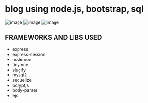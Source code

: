 # blog using node.js, bootstrap, sql

![image](https://user-images.githubusercontent.com/94724021/171920338-66e8416f-0d39-4eb2-8d64-68af005e4940.png)
![image](https://user-images.githubusercontent.com/94724021/171920416-d5e812d8-60d9-4af5-b910-3dc8f5f911e6.png)
![image](https://user-images.githubusercontent.com/94724021/171920471-1b247a22-14d3-4515-94b2-3f7140352d1f.png)
## FRAMEWORKS AND LIBS USED 
- express
- express-session
- nodemon
- tinymce
- slugify
- mysql2
- sequelize
- bcryptjs
- body-parser
- ejs


